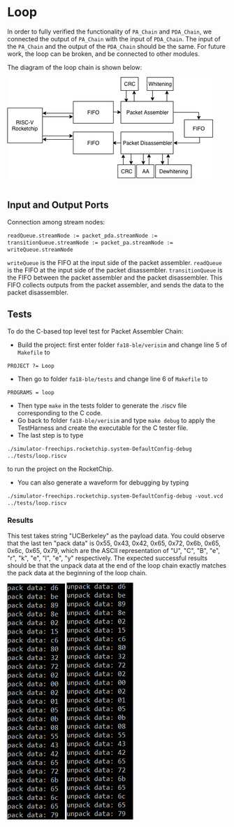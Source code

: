 ﻿# Loop
 In order to fully verified the functionality of `PA_Chain` and `PDA_Chain`, we connected the output of `PA_Chain` with the input of `PDA_Chain`. The input of the `PA_Chain` and the output of the `PDA_Chain` should be the same. For future work, the loop can be broken, and be connected to other modules.
 
The diagram of the loop chain is shown below:

![blockDiagram](image/loopback_chain.png)
<br>
<br>
 
 ## Input and Output Ports
 Connection among stream nodes:
 ```
 readQueue.streamNode := packet_pda.streamNode := transitionQueue.streamNode := packet_pa.streamNode := writeQueue.streamNode
 ```
 `writeQueue` is the FIFO at the input side of the packet assembler. `readQueue` is the FIFO at the input side of the packet disassembler. `transitionQueue` is the FIFO between the packet assembler and the packet disassembler. This FIFO collects outputs from the packet assembler, and sends the data to the packet disassembler. 

## Tests
To do the C-based top level test for Packet Assembler Chain:
* Build the project: first enter folder `fa18-ble/verisim` and change line 5 of ``Makefile`` to 
```
PROJECT ?= Loop
```
* Then go to folder `fa18-ble/tests` and change line 6 of ``Makefile`` to 
```
PROGRAMS = loop
```
* Then type `make` in the tests folder to generate the .riscv file corresponding to the C code.
* Go back to folder `fa18-ble/verisim` and type `make debug` to apply the TestHarness and create the executable for the C tester file.
* The last step is to type 
```
./simulator-freechips.rocketchip.system-DefaultConfig-debug ../tests/loop.riscv
```
to run the project on the RocketChip.
* You can also generate a waveform for debugging by typing 
```
./simulator-freechips.rocketchip.system-DefaultConfig-debug -vout.vcd ../tests/loop.riscv
```

### Results
This test takes string "UCBerkeley" as the payload data. You could observe that the last ten "pack data" is 0x55, 0x43, 0x42, 0x65, 0x72, 0x6b, 0x65, 0x6c, 0x65, 0x79, which are the ASCII representation of "U", "C", "B", "e", "r", "k", "e", "l", "e", "y" respectively. The expected successful results should be that the unpack data at the end of the loop chain exactly matches the pack data at the beginning of the loop chain.

![blockDiagram](image/output_loop1.png)
![blockDiagram](image/output_loop2.png)
